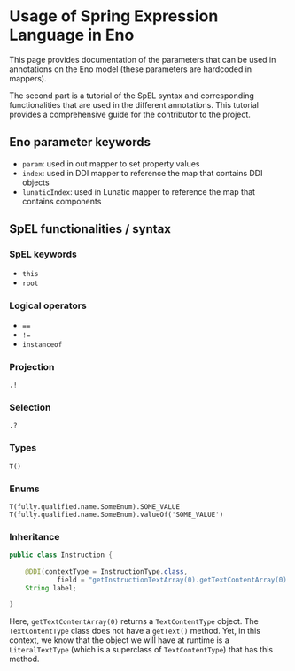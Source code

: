 # Usage of Spring Expression Language in Eno

This page provides documentation of the parameters that can be used in annotations on the Eno model
(these parameters are hardcoded in mappers).

The second part is a tutorial of the SpEL syntax and corresponding functionalities 
that are used in the different annotations. 
This tutorial provides a comprehensive guide for the contributor 
to the project.

## Eno parameter keywords

- ``param``: used in out mapper to set property values
- ``index``: used in DDI mapper to reference the map that contains DDI objects
- ``lunaticIndex``: used in Lunatic mapper to reference the map that contains components

## SpEL functionalities / syntax

### SpEL keywords

- ``this``
- ``root``

### Logical operators

- ``==``
- ``!=``
- ``instanceof``

### Projection

``.!``

### Selection

``.?``

### Types

``T()``

### Enums

``T(fully.qualified.name.SomeEnum).SOME_VALUE``
``T(fully.qualified.name.SomeEnum).valueOf('SOME_VALUE')``

### Inheritance

````java
public class Instruction {
    
    @DDI(contextType = InstructionType.class,
            field = "getInstructionTextArray(0).getTextContentArray(0).getText().getStringValue()")
    String label;
    
}
````

Here, `getTextContentArray(0)` returns a `TextContentType` object. 
The `TextContentType` class does not have a `getText()` method.
Yet, in this context, we know that the object we will have at runtime 
is a `LiteralTextType` (which is a superclass of `TextContentType`) that has this method.

